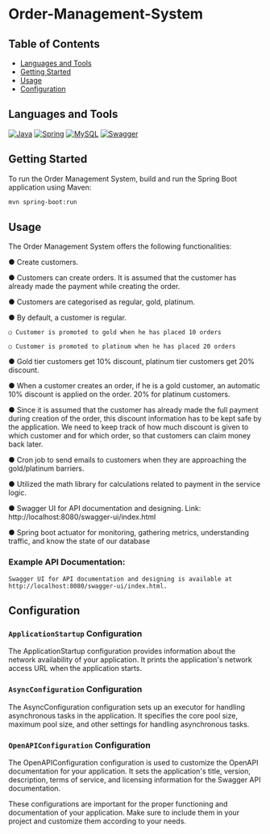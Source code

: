 # Order-Management-System



## Table of Contents
- [Languages and Tools](#languages-and-tools)
- [Getting Started](#getting-started)
- [Usage](#usage)
- [Configuration](#configuration)

## Languages and Tools
[![Java](https://img.shields.io/badge/java-%23ED8B00.svg?style=for-the-badge&logo=java&logoColor=white)](https://www.java.com/)
[![Spring](https://img.shields.io/badge/spring-%236DB33F.svg?style=for-the-badge&logo=spring&logoColor=white)](https://spring.io/)
[![MySQL](https://img.shields.io/badge/mysql-%2300f.svg?style=for-the-badge&logo=mysql&logoColor=white)](https://www.mysql.com/)
[![Swagger](https://img.shields.io/badge/-Swagger-%23Clojure?style=for-the-badge&logo=swagger&logoColor=white)](https://swagger.io/)

## Getting Started
To run the Order Management System, build and run the Spring Boot application using Maven:
```sh
mvn spring-boot:run
```

## Usage
The Order Management System offers the following functionalities:

  ● Create customers.

  ● Customers can create orders. It is assumed that the customer has already made the payment while creating the order.

  ● Customers are categorised as regular, gold, platinum.

  ● By default, a customer is regular.
  
    ○ Customer is promoted to gold when he has placed 10 orders
    
    ○ Customer is promoted to platinum when he has placed 20 orders

  ● Gold tier customers get 10% discount, platinum tier customers get 20% discount.

  ● When a customer creates an order, if he is a gold customer, an automatic 10% discount is applied on the order. 20% for platinum customers.

  ● Since it is assumed that the customer has already made the full payment during creation of the order, this discount information has to be     kept safe by the application. We need to keep track of how much discount is given to which customer and for which order, so that customers      can claim money back later.

  ● Cron job to send emails to customers when they are approaching the gold/platinum barriers.
  
  ● Utilized the math library for calculations related to payment in the service logic. 

  ● Swagger UI for  API documentation and designing. Link: http://localhost:8080/swagger-ui/index.html
  
  ● Spring boot actuator for monitoring, gathering metrics, understanding traffic, and know the state of our database
 
### Example API Documentation:

    Swagger UI for API documentation and designing is available at http://localhost:8080/swagger-ui/index.html.

## Configuration
### `ApplicationStartup` Configuration

The ApplicationStartup configuration provides information about the network availability of your application. It prints the application's network access URL when the application starts.

### `AsyncConfiguration` Configuration

The AsyncConfiguration configuration sets up an executor for handling asynchronous tasks in the application. It specifies the core pool size, maximum pool size, and other settings for handling asynchronous tasks.

### `OpenAPIConfiguration` Configuration

The OpenAPIConfiguration configuration is used to customize the OpenAPI documentation for your application. It sets the application's title, version, description, terms of service, and licensing information for the Swagger API documentation.

These configurations are important for the proper functioning and documentation of your application. Make sure to include them in your project and customize them according to your needs.
